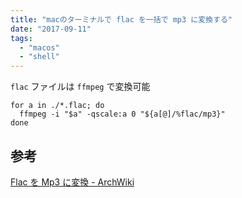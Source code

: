```yaml
---
title: "macのターミナルで flac を一括で mp3 に変換する"
date: "2017-09-11"
tags: 
  - "macos"
  - "shell"
---
```


`flac` ファイルは `ffmpeg` で変換可能

```
for a in ./*.flac; do
  ffmpeg -i "$a" -qscale:a 0 "${a[@]/%flac/mp3}"
done
```

## 参考

[Flac を Mp3 に変換 - ArchWiki](https://wiki.archlinuxjp.org/index.php/Flac_%E3%82%92_Mp3_%E3%81%AB%E5%A4%89%E6%8F%9B)
